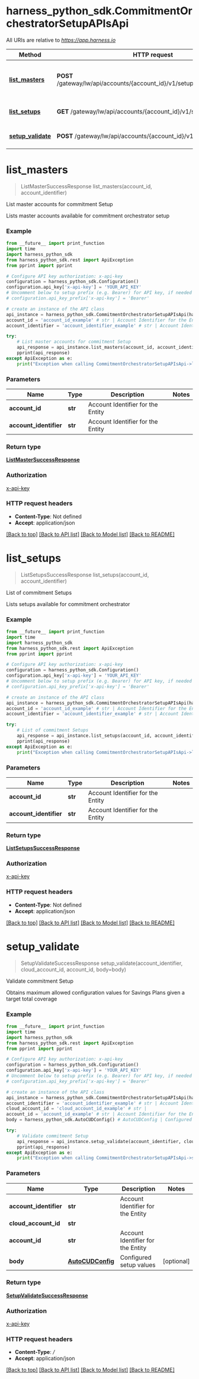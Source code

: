 # harness_python_sdk.CommitmentOrchestratorSetupAPIsApi

All URIs are relative to *https://app.harness.io*

Method | HTTP request | Description
------------- | ------------- | -------------
[**list_masters**](CommitmentOrchestratorSetupAPIsApi.md#list_masters) | **POST** /gateway/lw/api/accounts/{account_id}/v1/setup/listMasterAccounts | List master accounts for commitment Setup
[**list_setups**](CommitmentOrchestratorSetupAPIsApi.md#list_setups) | **GET** /gateway/lw/api/accounts/{account_id}/v1/setup/list | List of commitment Setups
[**setup_validate**](CommitmentOrchestratorSetupAPIsApi.md#setup_validate) | **POST** /gateway/lw/api/accounts/{account_id}/v1/setup/validate | Validate commitment Setup

# **list_masters**
> ListMasterSuccessResponse list_masters(account_id, account_identifier)

List master accounts for commitment Setup

Lists master accounts available for commitment orchestrator setup

### Example
```python
from __future__ import print_function
import time
import harness_python_sdk
from harness_python_sdk.rest import ApiException
from pprint import pprint

# Configure API key authorization: x-api-key
configuration = harness_python_sdk.Configuration()
configuration.api_key['x-api-key'] = 'YOUR_API_KEY'
# Uncomment below to setup prefix (e.g. Bearer) for API key, if needed
# configuration.api_key_prefix['x-api-key'] = 'Bearer'

# create an instance of the API class
api_instance = harness_python_sdk.CommitmentOrchestratorSetupAPIsApi(harness_python_sdk.ApiClient(configuration))
account_id = 'account_id_example' # str | Account Identifier for the Entity
account_identifier = 'account_identifier_example' # str | Account Identifier for the Entity

try:
    # List master accounts for commitment Setup
    api_response = api_instance.list_masters(account_id, account_identifier)
    pprint(api_response)
except ApiException as e:
    print("Exception when calling CommitmentOrchestratorSetupAPIsApi->list_masters: %s\n" % e)
```

### Parameters

Name | Type | Description  | Notes
------------- | ------------- | ------------- | -------------
 **account_id** | **str**| Account Identifier for the Entity | 
 **account_identifier** | **str**| Account Identifier for the Entity | 

### Return type

[**ListMasterSuccessResponse**](ListMasterSuccessResponse.md)

### Authorization

[x-api-key](../README.md#x-api-key)

### HTTP request headers

 - **Content-Type**: Not defined
 - **Accept**: application/json

[[Back to top]](#) [[Back to API list]](../README.md#documentation-for-api-endpoints) [[Back to Model list]](../README.md#documentation-for-models) [[Back to README]](../README.md)

# **list_setups**
> ListSetupsSuccessResponse list_setups(account_id, account_identifier)

List of commitment Setups

Lists setups available for commitment orchestrator

### Example
```python
from __future__ import print_function
import time
import harness_python_sdk
from harness_python_sdk.rest import ApiException
from pprint import pprint

# Configure API key authorization: x-api-key
configuration = harness_python_sdk.Configuration()
configuration.api_key['x-api-key'] = 'YOUR_API_KEY'
# Uncomment below to setup prefix (e.g. Bearer) for API key, if needed
# configuration.api_key_prefix['x-api-key'] = 'Bearer'

# create an instance of the API class
api_instance = harness_python_sdk.CommitmentOrchestratorSetupAPIsApi(harness_python_sdk.ApiClient(configuration))
account_id = 'account_id_example' # str | Account Identifier for the Entity
account_identifier = 'account_identifier_example' # str | Account Identifier for the Entity

try:
    # List of commitment Setups
    api_response = api_instance.list_setups(account_id, account_identifier)
    pprint(api_response)
except ApiException as e:
    print("Exception when calling CommitmentOrchestratorSetupAPIsApi->list_setups: %s\n" % e)
```

### Parameters

Name | Type | Description  | Notes
------------- | ------------- | ------------- | -------------
 **account_id** | **str**| Account Identifier for the Entity | 
 **account_identifier** | **str**| Account Identifier for the Entity | 

### Return type

[**ListSetupsSuccessResponse**](ListSetupsSuccessResponse.md)

### Authorization

[x-api-key](../README.md#x-api-key)

### HTTP request headers

 - **Content-Type**: Not defined
 - **Accept**: application/json

[[Back to top]](#) [[Back to API list]](../README.md#documentation-for-api-endpoints) [[Back to Model list]](../README.md#documentation-for-models) [[Back to README]](../README.md)

# **setup_validate**
> SetupValidateSuccessResponse setup_validate(account_identifier, cloud_account_id, account_id, body=body)

Validate commitment Setup

Obtains maximum allowed configuration values for Savings Plans given a target total coverage

### Example
```python
from __future__ import print_function
import time
import harness_python_sdk
from harness_python_sdk.rest import ApiException
from pprint import pprint

# Configure API key authorization: x-api-key
configuration = harness_python_sdk.Configuration()
configuration.api_key['x-api-key'] = 'YOUR_API_KEY'
# Uncomment below to setup prefix (e.g. Bearer) for API key, if needed
# configuration.api_key_prefix['x-api-key'] = 'Bearer'

# create an instance of the API class
api_instance = harness_python_sdk.CommitmentOrchestratorSetupAPIsApi(harness_python_sdk.ApiClient(configuration))
account_identifier = 'account_identifier_example' # str | Account Identifier for the Entity
cloud_account_id = 'cloud_account_id_example' # str | 
account_id = 'account_id_example' # str | Account Identifier for the Entity
body = harness_python_sdk.AutoCUDConfig() # AutoCUDConfig | Configured setup values (optional)

try:
    # Validate commitment Setup
    api_response = api_instance.setup_validate(account_identifier, cloud_account_id, account_id, body=body)
    pprint(api_response)
except ApiException as e:
    print("Exception when calling CommitmentOrchestratorSetupAPIsApi->setup_validate: %s\n" % e)
```

### Parameters

Name | Type | Description  | Notes
------------- | ------------- | ------------- | -------------
 **account_identifier** | **str**| Account Identifier for the Entity | 
 **cloud_account_id** | **str**|  | 
 **account_id** | **str**| Account Identifier for the Entity | 
 **body** | [**AutoCUDConfig**](AutoCUDConfig.md)| Configured setup values | [optional] 

### Return type

[**SetupValidateSuccessResponse**](SetupValidateSuccessResponse.md)

### Authorization

[x-api-key](../README.md#x-api-key)

### HTTP request headers

 - **Content-Type**: */*
 - **Accept**: application/json

[[Back to top]](#) [[Back to API list]](../README.md#documentation-for-api-endpoints) [[Back to Model list]](../README.md#documentation-for-models) [[Back to README]](../README.md)

